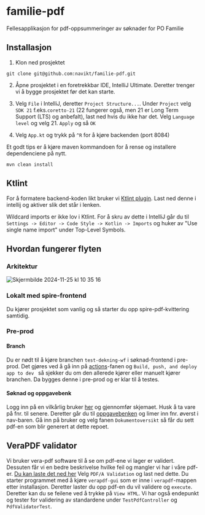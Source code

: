 # familie-pdf

Fellesapplikasjon for pdf-oppsummeringer av søknader for PO Familie 

## Installasjon

1. Klon ned prosjektet
```
git clone git@github.com:navikt/familie-pdf.git
```

2. Åpne prosjektet i en foretrekkbar IDE, IntelliJ Ultimate. Deretter trenger vi å bygge prosjektet før det kan starte.

3. Velg `File` i IntelliJ, deretter `Project Structure...`. Under `Project` velg `SDK 21` f.eks.`coretto-21` (22 fungerer også, men 21 er Long Term Support (LTS) og anbefalt), last ned hvis du ikke har det. Velg `Language level` og velg 21. `Apply` og så `OK`

4. Velg `App.kt` og trykk på `^R` for å kjøre backenden (port 8084)

Et godt tips er å kjøre maven kommandoen for å rense og installere dependenciene på nytt.

```
mvn clean install
```

## Ktlint
For å formatere backend-koden likt bruker vi [Ktlint plugin](https://plugins.jetbrains.com/plugin/15057-ktlint). Last ned denne i intellij og aktiver slik det står i lenken.

Wildcard imports er ikke lov i Ktlint. For å skru av dette i IntelliJ går du til `Settings -> Editor -> Code Style -> Kotlin -> Imports` og huker av "Use single name import" under Top-Level Symbols.

## Hvordan fungerer flyten

### Arkitektur
![Skjermbilde 2024-11-25 kl  10 35 16](https://github.com/user-attachments/assets/db0e2ede-c4c4-4558-ae6a-89869daada31)

### Lokalt med spire-frontend
Du kjører prosjektet som vanlig og så starter du opp spire-pdf-kvittering samtidig.

### Pre-prod
#### Branch
Du er nødt til å kjøre branchen `test-dekning-wf` i søknad-frontend i pre-prod. Det gjøres ved å gå inn på [actions](https://github.com/navikt/familie-ef-soknad-frontend/actions)-fanen og `Build, push, and deploy app to dev
` så sjekker du om den allerede kjører eller manuelt kjører branchen. Da bygges denne i pre-prod og er klar til å testes.
#### Søknad og oppgavebenk
Logg inn på en vilkårlig bruker [her](https://familie.ekstern.dev.nav.no/familie/alene-med-barn/soknad/) og gjennomfør skjemaet. Husk å ta vare på fnr. til senere. Deretter går du til [oppgavebenken](https://ensligmorellerfar.ansatt.dev.nav.no/oppgavebenk) og limer inn fnr. øverst i nav-baren. Gå inn på bruker og velg fanen `Dokumentoversikt` så får du sett pdf-en som blir generert at dette repoet.


## VeraPDF validator
Vi bruker vera-pdf software til å se om pdf-ene vi lager er validert. Dessuten får vi en bedre beskrivelse hvilke feil og mangler vi har i våre pdf-er.
[Du kan laste det ned her](https://verapdf.org/home/) Velg `PDF/A Validation` og last ned dette. Du starter programmet med å kjøre `verapdf-gui` som er inne i `verapdf`-mappen etter installasjon. Deretter laster du opp pdf-en du vil validere og `execute`. Deretter kan du se feilene ved å trykke på `View HTML`.
Vi har også endepunkt og tester for validering av standardene under `TestPdfController` og `PdfValidatorTest`.


